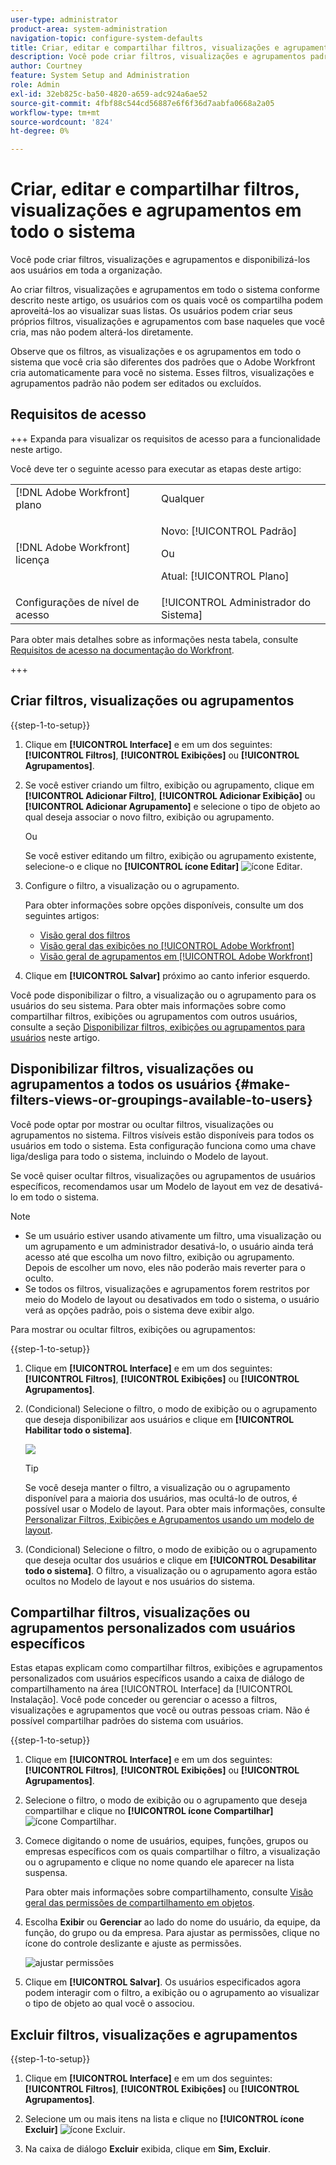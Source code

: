 ```yaml
---
user-type: administrator
product-area: system-administration
navigation-topic: configure-system-defaults
title: Criar, editar e compartilhar filtros, visualizações e agrupamentos em todo o sistema
description: Você pode criar filtros, visualizações e agrupamentos padrão e, em seguida, disponibilizá-los aos usuários em sua organização.
author: Courtney
feature: System Setup and Administration
role: Admin
exl-id: 32eb825c-ba50-4820-a659-adc924a6ae52
source-git-commit: 4fbf88c544cd56887e6f6f36d7aabfa0668a2a05
workflow-type: tm+mt
source-wordcount: '824'
ht-degree: 0%

---
```


# Criar, editar e compartilhar filtros, visualizações e agrupamentos em todo o sistema

<!-- Audited: 5/2025 -->

<!--
<p data-mc-conditions="QuicksilverOrClassic.Draft mode">***DON'T DELETE, DRAFT OR HIDE THIS ARTICLE. IT IS LINKED TO THE PRODUCT, THROUGH THE CONTEXT SENSITIVE HELP LINKS. **</p>
-->

Você pode criar filtros, visualizações e agrupamentos e disponibilizá-los aos usuários em toda a organização.

Ao criar filtros, visualizações e agrupamentos em todo o sistema conforme descrito neste artigo, os usuários com os quais você os compartilha podem aproveitá-los ao visualizar suas listas. Os usuários podem criar seus próprios filtros, visualizações e agrupamentos com base naqueles que você cria, mas não podem alterá-los diretamente.

Observe que os filtros, as visualizações e os agrupamentos em todo o sistema que você cria são diferentes dos padrões que o Adobe Workfront cria automaticamente para você no sistema. Esses filtros, visualizações e agrupamentos padrão não podem ser editados ou excluídos.

## Requisitos de acesso

+++ Expanda para visualizar os requisitos de acesso para a funcionalidade neste artigo.

Você deve ter o seguinte acesso para executar as etapas deste artigo:

<table style="table-layout:auto"> 
 <col> 
 <col> 
 <tbody> 
  <tr> 
   <td role="rowheader">[!DNL Adobe Workfront] plano</td> 
   <td>Qualquer</td> 
  </tr> 
  <tr> 
   <td role="rowheader">[!DNL Adobe Workfront] licença</td> 
   <td><p>Novo: [!UICONTROL Padrão]</p>
   Ou
   <p>Atual: [!UICONTROL Plano]</p>
   </td> 
  </tr>
  <tr> 
  <tr> 
   <td role="rowheader">Configurações de nível de acesso</td> 
   <td>[!UICONTROL Administrador do Sistema]</td>
  </tr> 
 </tbody> 
</table>

Para obter mais detalhes sobre as informações nesta tabela, consulte [Requisitos de acesso na documentação do Workfront](/help/quicksilver/administration-and-setup/add-users/access-levels-and-object-permissions/access-level-requirements-in-documentation.md).

+++

## Criar filtros, visualizações ou agrupamentos

{{step-1-to-setup}}


1. Clique em **[!UICONTROL Interface]** e em um dos seguintes: **[!UICONTROL Filtros]**, **[!UICONTROL Exibições]** ou **[!UICONTROL Agrupamentos]**.

1. Se você estiver criando um filtro, exibição ou agrupamento, clique em **[!UICONTROL Adicionar Filtro]**, **[!UICONTROL Adicionar Exibição]** ou **[!UICONTROL Adicionar Agrupamento]** e selecione o tipo de objeto ao qual deseja associar o novo filtro, exibição ou agrupamento.

   Ou

   Se você estiver editando um filtro, exibição ou agrupamento existente, selecione-o e clique no **[!UICONTROL ícone Editar]** ![ícone Editar](assets/edit-icon.png).

1. Configure o filtro, a visualização ou o agrupamento.

   Para obter informações sobre opções disponíveis, consulte um dos seguintes artigos:

   * [Visão geral dos filtros](../../../reports-and-dashboards/reports/reporting-elements/filters-overview.md)
   * [Visão geral das exibições no [!UICONTROL Adobe Workfront]](../../../reports-and-dashboards/reports/reporting-elements/views-overview.md)
   * [Visão geral de agrupamentos em [!UICONTROL Adobe Workfront]](../../../reports-and-dashboards/reports/reporting-elements/groupings-overview.md)

1. Clique em **[!UICONTROL Salvar]** próximo ao canto inferior esquerdo.

Você pode disponibilizar o filtro, a visualização ou o agrupamento para os usuários do seu sistema. Para obter mais informações sobre como compartilhar filtros, exibições ou agrupamentos com outros usuários, consulte a seção [Disponibilizar filtros, exibições ou agrupamentos para usuários](#make-filters-views-or-groupings-available-to-users) neste artigo.


## Disponibilizar filtros, visualizações ou agrupamentos a todos os usuários {#make-filters-views-or-groupings-available-to-users}

Você pode optar por mostrar ou ocultar filtros, visualizações ou agrupamentos no sistema. Filtros visíveis estão disponíveis para todos os usuários em todo o sistema. Esta configuração funciona como uma chave liga/desliga para todo o sistema, incluindo o Modelo de layout.

Se você quiser ocultar filtros, visualizações ou agrupamentos de usuários específicos, recomendamos usar um Modelo de layout em vez de desativá-lo em todo o sistema.

>[!NOTE]
>
>* Se um usuário estiver usando ativamente um filtro, uma visualização ou um agrupamento e um administrador desativá-lo, o usuário ainda terá acesso até que escolha um novo filtro, exibição ou agrupamento. Depois de escolher um novo, eles não poderão mais reverter para o oculto.
>* Se todos os filtros, visualizações e agrupamentos forem restritos por meio do Modelo de layout ou desativados em todo o sistema, o usuário verá as opções padrão, pois o sistema deve exibir algo.

Para mostrar ou ocultar filtros, exibições ou agrupamentos:

{{step-1-to-setup}}

1. Clique em **[!UICONTROL Interface]** e em um dos seguintes: **[!UICONTROL Filtros]**, **[!UICONTROL Exibições]** ou **[!UICONTROL Agrupamentos]**.

1. (Condicional) Selecione o filtro, o modo de exibição ou o agrupamento que deseja disponibilizar aos usuários e clique em **[!UICONTROL Habilitar todo o sistema]**.

   ![](assets/enable-system-wide-fvg.png)

   >[!TIP]
   >
   >Se você deseja manter o filtro, a visualização ou o agrupamento disponível para a maioria dos usuários, mas ocultá-lo de outros, é possível usar o Modelo de layout. Para obter mais informações, consulte [Personalizar Filtros, Exibições e Agrupamentos usando um modelo de layout](/help/quicksilver/administration-and-setup/customize-workfront/use-layout-templates/customize-fvg-list-controls-layout-template.md).

1. (Condicional) Selecione o filtro, o modo de exibição ou o agrupamento que deseja ocultar dos usuários e clique em **[!UICONTROL Desabilitar todo o sistema]**. O filtro, a visualização ou o agrupamento agora estão ocultos no Modelo de layout e nos usuários do sistema.


## Compartilhar filtros, visualizações ou agrupamentos personalizados com usuários específicos

Estas etapas explicam como compartilhar filtros, exibições e agrupamentos personalizados com usuários específicos usando a caixa de diálogo de compartilhamento na área [!UICONTROL Interface] da [!UICONTROL Instalação]. Você pode conceder ou gerenciar o acesso a filtros, visualizações e agrupamentos que você ou outras pessoas criam. Não é possível compartilhar padrões do sistema com usuários.


{{step-1-to-setup}}

1. Clique em **[!UICONTROL Interface]** e em um dos seguintes: **[!UICONTROL Filtros]**, **[!UICONTROL Exibições]** ou **[!UICONTROL Agrupamentos]**.

1. Selecione o filtro, o modo de exibição ou o agrupamento que deseja compartilhar e clique no **[!UICONTROL ícone Compartilhar]** ![ícone Compartilhar](assets/share-icon.png).
1. Comece digitando o nome de usuários, equipes, funções, grupos ou empresas específicos com os quais compartilhar o filtro, a visualização ou o agrupamento e clique no nome quando ele aparecer na lista suspensa.

   Para obter mais informações sobre compartilhamento, consulte [Visão geral das permissões de compartilhamento em objetos](../../../workfront-basics/grant-and-request-access-to-objects/sharing-permissions-on-objects-overview.md).

1. Escolha **Exibir** ou **Gerenciar** ao lado do nome do usuário, da equipe, da função, do grupo ou da empresa. Para ajustar as permissões, clique no ícone do controle deslizante e ajuste as permissões.

   ![ajustar permissões](assets/fine-tune-permissions.png)

1. Clique em **[!UICONTROL Salvar]**. Os usuários especificados agora podem interagir com o filtro, a exibição ou o agrupamento ao visualizar o tipo de objeto ao qual você o associou.


## Excluir filtros, visualizações e agrupamentos

{{step-1-to-setup}}

1. Clique em **[!UICONTROL Interface]** e em um dos seguintes: **[!UICONTROL Filtros]**, **[!UICONTROL Exibições]** ou **[!UICONTROL Agrupamentos]**.

1. Selecione um ou mais itens na lista e clique no **[!UICONTROL ícone Excluir]** ![ícone Excluir](assets/delete.png).

1. Na caixa de diálogo **Excluir** exibida, clique em **Sim, Excluir**.
